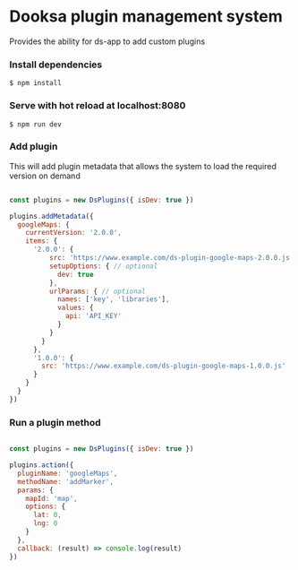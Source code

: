 
# Dooksa plugin management system 

Provides the ability for ds-app to add custom plugins

### Install dependencies

```
$ npm install
```

### Serve with hot reload at localhost:8080

```
$ npm run dev
```

### Add plugin

This will add plugin metadata that allows the system to load the required version on demand

```js

const plugins = new DsPlugins({ isDev: true })

plugins.addMetadata({
  googleMaps: {
    currentVersion: '2.0.0',
    items: {
      '2.0.0': {
          src: 'https://www.example.com/ds-plugin-google-maps-2.0.0.js',
          setupOptions: { // optional
            dev: true
          },
          urlParams: { // optional
            names: ['key', 'libraries'],
            values: {
              api: 'API_KEY'
            }
          }
        }
      },
      '1.0.0': {
        src: 'https://www.example.com/ds-plugin-google-maps-1.0.0.js'
      }
    }
  }
})

```

### Run a plugin method

```js

const plugins = new DsPlugins({ isDev: true })

plugins.action({
  pluginName: 'googleMaps',
  methodName: 'addMarker',
  params: { 
    mapId: 'map',
    options: {
      lat: 0,
      lng: 0
    }
  }, 
  callback: (result) => console.log(result)
})

```